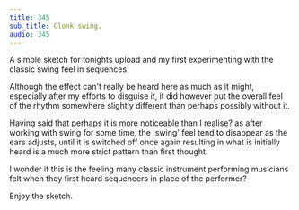 ```yaml
---
title: 345
sub_title: Clonk swing.
audio: 345
---
```


A simple sketch for tonights upload and my first experimenting with the classic swing feel in sequences. 

Although the effect can't really be heard here as much as it might, especially after my efforts to disguise it, it did however put the overall feel of the rhythm somewhere slightly different than perhaps possibly without it. 

Having said that perhaps it is more noticeable than I realise? as after working with swing for some time, the 'swing' feel tend to disappear as the ears adjusts, until it is switched off once again resulting in what is initially heard is a much more strict pattern than first thought. 

I wonder if this is the feeling many classic instrument performing musicians felt when they first heard sequencers in place of the performer?

Enjoy the sketch.